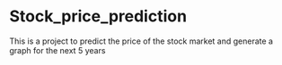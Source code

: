 # Stock_price_prediction

This is a project to predict the price of the stock market and generate a graph for the next 5 years

